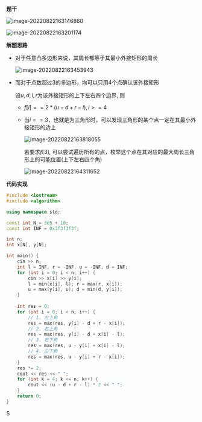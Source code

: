 **题干**

![image-20220822163146860](http://www.cdn.liver0377.xyz/typora/202208221631924.png)

![image-20220822163201174](http://www.cdn.liver0377.xyz/typora/202208221632217.png)



**解题思路**

- 对于任意凸多边形来说，其周长都等于其最小外接矩形的周长

  ![image-20220822163453943](http://www.cdn.liver0377.xyz/typora/202208221634976.png)

- 而对于点数超过3的多边形，均可以只用4个点确认该外接矩形

  设$u, d, l, r$为该外接矩形的上下左右四个边界, 则

  - $f[i] == 2 * (u - d + r - l), i >=4$

  - 当$i == 3$，也就是为三角形时，可以发现三角形的某个点一定在其最小外接矩形的边上

    ![image-20220822163818055](http://www.cdn.liver0377.xyz/typora/202208221638084.png)

    若要求$f[3]$, 可以尝试遍历所有的点，枚举这个点在其对应的最大周长三角形上的可能位置(上下左右四个角)

    ![image-20220822164311652](http://www.cdn.liver0377.xyz/typora/202208221643693.png)

    

**代码实现**

```cc
#include <iostream>
#include <algorithm>

using namespace std;

const int N = 3e5 + 10;
const int INF = 0x3f3f3f3f;

int n;
int x[N], y[N];

int main() {
    cin >> n;
    int l = INF, r = -INF, u = -INF, d = INF;
    for (int i = 0; i < n; i++) {
        cin >> x[i] >> y[i];
        l = min(x[i], l); r = max(r, x[i]);
        u = max(y[i], u); d = min(d, y[i]);
    }
    
    int res = 0;
    for (int i = 0; i < n; i++) {
        // 1. 左上角
        res = max(res, y[i] - d + r - x[i]);
        // 2. 右上角
        res = max(res, y[i] - d + x[i] - l);
        // 3. 右下角
        res = max(res, u - y[i] + x[i] - l);
        // 4. 左下角
        res = max(res, u - y[i] + r - x[i]);
    }
    res *= 2;
    cout << res << " ";
    for (int k = 4; k <= n; k++) {
        cout << (u - d + r - l) * 2 << " ";
    }
    return 0;
}
```

S